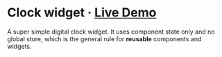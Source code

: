 # Clock widget · [Live Demo](https://solkimicreb.github.io/react-easy-state/examples/clock/dist)

A super simple digital clock widget. It uses component state only and no global store, which is the general rule for **reusable** components and widgets.
